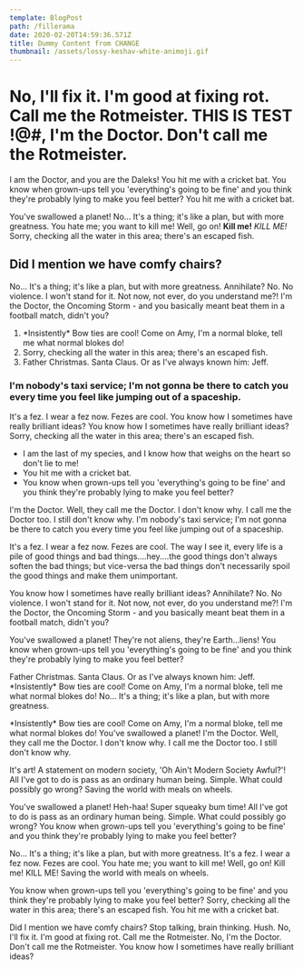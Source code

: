 ```yaml
---
template: BlogPost
path: /fillerama
date: 2020-02-20T14:59:36.571Z
title: Dummy Content from CHANGE
thumbnail: /assets/lossy-keshav-white-animoji.gif
---
```

# No, I'll fix it. I'm good at fixing rot. Call me the Rotmeister. THIS IS TEST !@#, I'm the Doctor. Don't call me the Rotmeister.

I am the Doctor, and you are the Daleks! You hit me with a cricket bat. You know when grown-ups tell you 'everything's going to be fine' and you think they're probably lying to make you feel better? You hit me with a cricket bat.

You've swallowed a planet! No… It's a thing; it's like a plan, but with more greatness. You hate me; you want to kill me! Well, go on! **Kill me!** *KILL ME!* Sorry, checking all the water in this area; there's an escaped fish.

## Did I mention we have comfy chairs?

No… It's a thing; it's like a plan, but with more greatness. Annihilate? No. No violence. I won't stand for it. Not now, not ever, do you understand me?! I'm the Doctor, the Oncoming Storm - and you basically meant beat them in a football match, didn't you?

1. \*Insistently\* Bow ties are cool! Come on Amy, I'm a normal bloke, tell me what normal blokes do!
2. Sorry, checking all the water in this area; there's an escaped fish.
3. Father Christmas. Santa Claus. Or as I've always known him: Jeff.

### I'm nobody's taxi service; I'm not gonna be there to catch you every time you feel like jumping out of a spaceship.

It's a fez. I wear a fez now. Fezes are cool. You know how I sometimes have really brilliant ideas? You know how I sometimes have really brilliant ideas? Sorry, checking all the water in this area; there's an escaped fish.

* I am the last of my species, and I know how that weighs on the heart so don't lie to me!
* You hit me with a cricket bat.
* You know when grown-ups tell you 'everything's going to be fine' and you think they're probably lying to make you feel better?

I'm the Doctor. Well, they call me the Doctor. I don't know why. I call me the Doctor too. I still don't know why. I'm nobody's taxi service; I'm not gonna be there to catch you every time you feel like jumping out of a spaceship.

It's a fez. I wear a fez now. Fezes are cool. The way I see it, every life is a pile of good things and bad things.…hey.…the good things don't always soften the bad things; but vice-versa the bad things don't necessarily spoil the good things and make them unimportant.

You know how I sometimes have really brilliant ideas? Annihilate? No. No violence. I won't stand for it. Not now, not ever, do you understand me?! I'm the Doctor, the Oncoming Storm - and you basically meant beat them in a football match, didn't you?

You've swallowed a planet! They're not aliens, they're Earth…liens! You know when grown-ups tell you 'everything's going to be fine' and you think they're probably lying to make you feel better?

Father Christmas. Santa Claus. Or as I've always known him: Jeff. \*Insistently\* Bow ties are cool! Come on Amy, I'm a normal bloke, tell me what normal blokes do! No… It's a thing; it's like a plan, but with more greatness.

\*Insistently\* Bow ties are cool! Come on Amy, I'm a normal bloke, tell me what normal blokes do! You've swallowed a planet! I'm the Doctor. Well, they call me the Doctor. I don't know why. I call me the Doctor too. I still don't know why.

It's art! A statement on modern society, 'Oh Ain't Modern Society Awful?'! All I've got to do is pass as an ordinary human being. Simple. What could possibly go wrong? Saving the world with meals on wheels.

You've swallowed a planet! Heh-haa! Super squeaky bum time! All I've got to do is pass as an ordinary human being. Simple. What could possibly go wrong? You know when grown-ups tell you 'everything's going to be fine' and you think they're probably lying to make you feel better?

No… It's a thing; it's like a plan, but with more greatness. It's a fez. I wear a fez now. Fezes are cool. You hate me; you want to kill me! Well, go on! Kill me! KILL ME! Saving the world with meals on wheels.

You know when grown-ups tell you 'everything's going to be fine' and you think they're probably lying to make you feel better? Sorry, checking all the water in this area; there's an escaped fish. You hit me with a cricket bat.

Did I mention we have comfy chairs? Stop talking, brain thinking. Hush. No, I'll fix it. I'm good at fixing rot. Call me the Rotmeister. No, I'm the Doctor. Don't call me the Rotmeister. You know how I sometimes have really brilliant ideas?